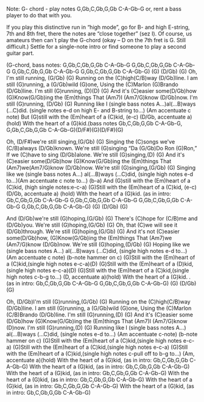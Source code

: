 Note:
G- chord - play notes G,Gb,C,Gb,G,Gb C-A-Gb-G 
or, rent a bass player to do that with you.

If you play this distinctive run in “high mode”,
go for B- and high E-string, 7th and 8th fret, there
the notes are “close together” (sez I).
Of course, us amateurs then can´t play the G-chord
(okay – D on the 7th fret is G. Still difficult.)
Settle for a single-note intro or find someone to
play a second guitar part.


(G-chord, bass notes:
G,Gb,C,Gb,G,Gb C-A-Gb-G
G,Gb,C,Gb,G,Gb C-A-Gb-G
G,Gb,C,Gb,G,Gb C-A-Gb-G
G,Gb,C,Gb,G,Gb C-A-Gb-G)
(G) (D/Gb) (G)
Oh, I'm still running, (G/Gb) (G)
Running on the (C)high(C/B)way (D/Gb)line.
I am still (G)running, a (G/Gb)wild (G)one,
Using the (C)Marlon (G)Brando (D/Gb)line.
I'm still (G)running, (D)(D) (G)
And it's (C)easier some(D/Gb)how
(G)Know(G/Gb)ing the (Em)things 
That (Am7)I (Am7/G)know (D/Gb)now.
I'm still (G)running, (D/Gb) (G)
Running like I (single bass notes A…)al(…B)ways (…C)did.
(single notes e-d on high E- and B-string to…) (Am accentuate c note)
But (G)still with the (Em)heart of a (C)kid, (e-c) (D/Gb, accentuate a)
(hold)
With the heart of a (G)kid.(bass notes Gb,C,Gb,G,Gb C-A-Gb-G,
G,Gb,C,Gb,G,Gb C-A-Gb-G)(D/F#)(G)(D/F#)(G)

Oh, (D/F#)we're still singing,(G/Gb) (G)
Singing the (C)songs we've (C/B)always (D/Gb)known.
We're still (G)singing “Da (G/Gb)Do Ron (G)Ron,”
If we (C)have to sing (D/Gb)alone.
We're still (G)singing,(D) (G)
And it's (C)easier some(D/Gb)how
(G)Know(G/Gb)ing the (Em)things 
That (Am7)we(Am7/G)know (D/Gb)now.
We're still (G)singing,(G/Gb) (G)
Singing like we (single bass notes A…) al(…B)ways (…C)did,
(single high notes e-d to…)(Am accentuate c note to…) (b-a)
And (G)still with the (Em)heart of a (C)kid, (high single notes:e-c-a)
(G)Still with the (Em)heart of a (C)kid, (e-c) (D/Gb, accentuate a) (hold)
With the heart of a (G)kid. (as in intro: Gb,C,Gb,G,Gb C-A-Gb-G
G,Gb,C,Gb,G,Gb C-A-Gb-G
G,Gb,C,Gb,G,Gb C-A-Gb-G
G,Gb,C,Gb,G,Gb C-A-Gb-G)
(G) (D/Gb) (G)

And (D/Gb)we're still (G)hoping,(G/Gb) (G)
There's (C)hope for (C/B)me and (D/Gb)you.
We're still (G)hoping,(G/Gb) (G)
Oh, that (C)we will see it (D/Gb)through.
We're still (G)hoping,(G/Gb) (G)
And it's not (C)easier some(D/Gb)how,
(G)Know(G/Gb)ing the (Em)things 
That (Am7)we (Am7/G)know (D/Gb)now.
We're still (G)hoping,(D/Gb) (G)
Hoping like we (single bass notes A…) al(…B)ways (…C)did, 
(single high notes e-d to…) (Am accentuate c note) (b-note hammer on c)
(G)Still with the (Em)heart of a (C)kid,(single high notes e-c-a)(D)
(G)Still with the (Em)heart of a (D)kid,(single high notes e-c-a)(D)
(G)Still with the (Em)heart of a (C)kid,(single high notes c-b-g to…)
(D, accentuate a)(hold)
With the heart of a (G)kid. . (as in intro: Gb,C,Gb,G,Gb C-A-Gb-G
G,Gb,C,Gb,G,Gb C-A-Gb-G)
(G) (D/Gb) (G)

Oh, (D/Gb)I'm still (G)running,(G/Gb) (G)
Running on the (C)high(C/B)way (D/Gb)line.
I am still (G)running, a (G/Gb)wild (G)one,
Using the (C)Marlon (C/B)Brando (D/Gb)line.
I'm still (G)running,(D) (G)
And it's (C)easier some (D/Gb)how
(G)Know(G/Gb)ing the (Em)things 
That (Am7)I (Am7/G)know (D)now.
I'm still (G)running,(D) (G)
Running like I (single bass notes A…) al(…B)ways (…C)did,
(single notes e-d to…) (Am accentuate c-note) (b-note hammer on c)
(G)Still with the (Em)heart of a (C)kid,(single high notes e-c-a)
(G)Still with the (Em)heart of a (C)kid,(single high notes e-c-a)
(G)Still with the (Em)heart of a (C)kid,(single high notes c-pull off to b-g
to…) (Am, accentuate a)(hold)
With the heart of a (G)kid, (as in intro: Gb,C,Gb,G,Gb C-A-Gb-G)
With the heart of a (G)kid, (as in intro: Gb,C,Gb,G,Gb C-A-Gb-G)
With the heart of a (G)kid, (as in intro: Gb,C,Gb,G,Gb C-A-Gb-G)
With the heart of a (G)kid, (as in intro: Gb,C,Gb,G,Gb C-A-Gb-G)
With the heart of a (G)kid, (as in intro: Gb,C,Gb,G,Gb C-A-Gb-G)
With the heart of a (G)kid, (as in intro: Gb,C,Gb,G,Gb C-A-Gb-G)
